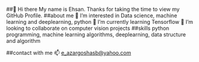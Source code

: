 ##👋 Hi there
 My name is Ehsan. Thanks for taking the time to view my GitHub Profile.
##about me
👀 I’m interested in Data science, machine learning and deeplearning, python
🌱 I’m currently learning Tensorflow
💞️ I’m looking to collaborate on computer vision projects
##skills
python programming, machine learning algorithms, deeplearning, data structure and algorithm

##contact with me
📫 e_azargoshasb@yahoo.com

<!---
e-azargoshasb/e-azargoshasb is a ✨ special ✨ repository because its `README.md` (this file) appears on your GitHub profile.
You can click the Preview link to take a look at your changes.
--->
